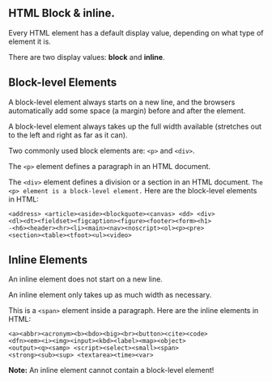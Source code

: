 
## HTML Block & inline.
Every HTML element has a default display value, depending on what type of element it is.

There are two display values: **block** and **inline**.

## Block-level Elements

A block-level element always starts on a new line, and the browsers automatically add some space (a margin) before and after the element.

A block-level element always takes up the full width available (stretches out to the left and right as far as it can).

Two commonly used block elements are:  `<p>`  and  `<div>`.

The  `<p>`  element defines a paragraph in an HTML document.

The  `<div>`  element defines a division or a section in an HTML document.
`The <p> element is a block-level element.`
Here are the block-level elements in HTML:

    <address> <article><aside><blockquote><canvas> <dd> <div> 
    <dl><dt><fieldset><figcaption><figure><footer><form><h1> 
    -<h6><header><hr><li><main><nav><noscript><ol><p><pre>
    <section><table><tfoot><ul><video>
## Inline Elements
An inline element does not start on a new line.

An inline element only takes up as much width as necessary.

This is  a `<span>` element inside  a paragraph.
Here are the inline elements in HTML:

    <a><abbr><acronym><b><bdo><big><br><button><cite><code>
    <dfn><em><i><img><input><kbd><label><map><object>
    <output><q><samp> <script><select><small><span>
    <strong><sub><sup> <textarea><time><var>

**Note:**  An inline element cannot contain a block-level element!
